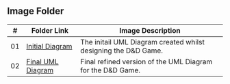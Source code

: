 ##  Image Folder

|   #   | Folder Link | Image Description |
| :---: | ----------- | ---------------------- |
|   01  |[Initial Diagram](https://github.com/EthanJBailey/2143-OOP-bailey/blob/main/Assignments/A05/images/Initial%20UML%20Diagram.jpg)| The initail UML Diagram created whilst designing the D&D Game.|
|   02  |[Final UML Diagram](https://github.com/EthanJBailey/2143-OOP-bailey/images/)| Final refined version of the UML Diagram for the D&D Game.|



